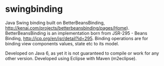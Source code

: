 swingbinding
==========

Java Swing binding built on BetterBeansBinding, http://kenai.com/projects/betterbeansbinding/pages/Home).
BetterBeansBinding is an implementation born from JSR-295 - Beans Binding, http://jcp.org/en/jsr/detail?id=295.
Binding operations are for binding view components values, state etc to its model.

Developed on Java 6, as yet it is not guaranteed to compile or work for any other version.
Developed using Eclipse with Maven (m2eclipse).
